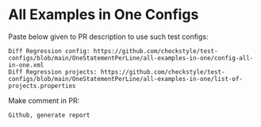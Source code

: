 # All Examples in One Configs
Paste below given to PR description to use such test configs:
```
Diff Regression config: https://github.com/checkstyle/test-configs/blob/main/OneStatementPerLine/all-examples-in-one/config-all-in-one.xml
Diff Regression projects: https://github.com/checkstyle/test-configs/blob/main/OneStatementPerLine/all-examples-in-one/list-of-projects.properties
```
Make comment in PR:
```
Github, generate report
```

